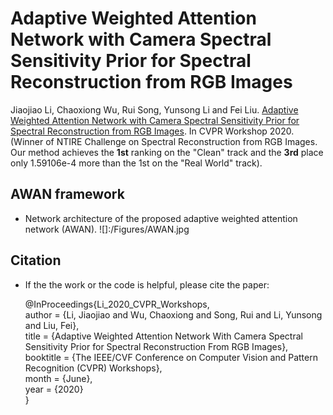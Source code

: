 # Adaptive Weighted Attention Network with Camera Spectral Sensitivity Prior for Spectral Reconstruction from RGB Images

Jiaojiao Li, Chaoxiong Wu, Rui Song, Yunsong Li and Fei Liu. [Adaptive Weighted Attention Network with Camera Spectral Sensitivity Prior for Spectral Reconstruction from RGB Images](http://openaccess.thecvf.com/content_CVPRW_2020/html/w31/Li_Adaptive_Weighted_Attention_Network_With_Camera_Spectral_Sensitivity_Prior_for_CVPRW_2020_paper.html). In CVPR Workshop 2020. (Winner of NTIRE Challenge on Spectral Reconstruction from RGB Images. Our method achieves the **1st** ranking on the "Clean" track and the **3rd** place only 1.59106e-4 more than the 1st on the "Real World" track). 

## AWAN framework
- Network architecture of the proposed adaptive weighted attention network (AWAN).
![]:/Figures/AWAN.jpg

## Citation
- If the the work or the code is helpful, please cite the paper:

    @InProceedings{Li_2020_CVPR_Workshops,  
      author = {Li, Jiaojiao and Wu, Chaoxiong and Song, Rui and Li, Yunsong and Liu, Fei},  
      title = {Adaptive Weighted Attention Network With Camera Spectral Sensitivity Prior for Spectral Reconstruction From RGB Images},  
      booktitle = {The IEEE/CVF Conference on Computer Vision and Pattern Recognition (CVPR) Workshops},  
      month = {June},  
      year = {2020}  
    }
